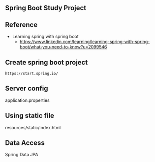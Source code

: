 ## Spring Boot Study Project

## Reference
- Learning spring with spring boot
    - https://www.linkedin.com/learning/learning-spring-with-spring-boot/what-you-need-to-know?u=2099546
      
      
## Create spring boot project
    
    https://start.spring.io/



## Server config
application.properties

## Using static file
resources/static/index.html

## Data Access
Spring Data JPA